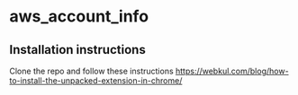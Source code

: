 # aws_account_info

## Installation instructions
Clone the repo and follow these instructions https://webkul.com/blog/how-to-install-the-unpacked-extension-in-chrome/
